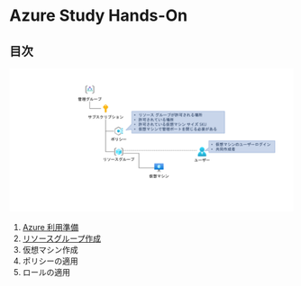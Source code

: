 # Azure Study Hands-On

## 目次

![完成状態](/docs/images/00-completed.png)

1. [Azure 利用準備](exercise01.md)
1. [リソースグループ作成](exercise02.md)
1. 仮想マシン作成
1. ポリシーの適用
1. ロールの適用
